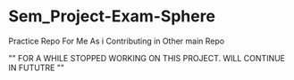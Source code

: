 # Sem_Project-Exam-Sphere
Practice Repo For Me As i Contributing in Other main Repo 


"" FOR A WHILE STOPPED WORKING ON THIS PROJECT. WILL CONTINUE IN FUTUTRE ""
